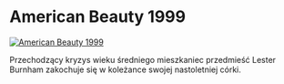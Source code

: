 American Beauty 1999 
=============
[![American Beauty 1999 ](http://vidos.pl/images/player.gif)](http://vidos.pl/american-beauty-1999)

 Przechodzący kryzys wieku średniego mieszkaniec przedmieść Lester Burnham zakochuje się w koleżance swojej nastoletniej córki.
